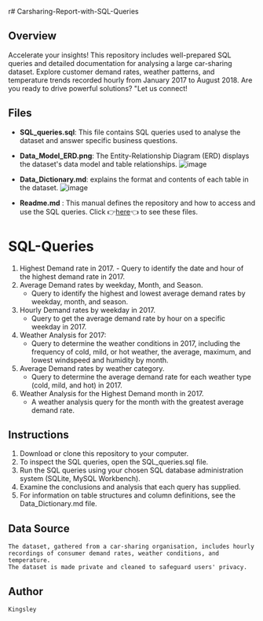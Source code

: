 r# Carsharing-Report-with-SQL-Queries
## Overview
Accelerate your insights! This repository includes well-prepared SQL queries and detailed documentation for analysing a large car-sharing dataset. Explore customer demand rates, weather patterns, and temperature trends recorded hourly from January 2017 to August 2018. Are you ready to drive powerful solutions? "Let us connect!
## Files
- **SQL_queries.sql**: This file contains SQL queries used to analyse the dataset and answer specific business questions.
- **Data_Model_ERD.png**: The Entity-Relationship Diagram (ERD) displays the dataset's data model and table relationships.
    ![image](https://github.com/Dking192/Carsharing-Report-with-SQL-Queries/assets/122985114/81af23b0-9aa1-4039-b7c2-c841d696ad44)


- **Data_Dictionary.md**: explains the format and contents of each table in the dataset.
    ![image](https://github.com/Dking192/Carsharing-Report-with-SQL-Queries/assets/122985114/cd0ee930-8f93-4bf3-85cf-103345fde966)

 
- **Readme.md** : This manual defines the repository and how to access and use the SQL queries.
Click 👉[here](https://drive.google.com/drive/folders/1rpkDi3bPBV9x_Hao0gmSEXOc1U79ZaFU?usp=sharing)👈 to see these files.

 # SQL-Queries
  1. Highest Demand rate in 2017.
    - Query to identify the date and hour of the highest demand rate in 2017.
  2. Average Demand rates by weekday, Month, and Season.
     - Query to identify the highest and lowest average demand rates by weekday, month, and season.
  3. Hourly Demand rates by weekday in 2017.
     - Query to get the average demand rate by hour on a specific weekday in 2017.
  4. Weather Analysis for 2017:
     - Query to determine the weather conditions in 2017, including the frequency of cold, mild, or hot weather, the average, maximum, and lowest windspeed and humidity by month.
  5. Average Demand rates by weather category.
     - Query to determine the average demand rate for each weather type (cold, mild, and hot) in 2017.
  6. Weather Analysis for the Highest Demand month in 2017.
     - A weather analysis query for the month with the greatest average demand rate.
 ## Instructions
  1. Download or clone this repository to your computer.
  2. To inspect the SQL queries, open the SQL_queries.sql file.
  3. Run the SQL queries using your chosen SQL database administration system (SQLite, MySQL Workbench).
  4. Examine the conclusions and analysis that each query has supplied.
  5. For information on table structures and column definitions, see the Data_Dictionary.md file.
 ## Data Source
    The dataset, gathered from a car-sharing organisation, includes hourly recordings of consumer demand rates, weather conditions, and temperature.
    The dataset is made private and cleaned to safeguard users' privacy.
 ## Author
    Kingsley
    
    
    
    
    
    
    
    
    
